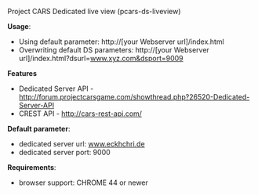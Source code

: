 Project CARS Dedicated live view (pcars-ds-liveview)

**Usage**:
- Using default parameter: http://[your Webserver url]/index.html
- Overwriting default DS parameters:   http://[your Webserver url]/index.html?dsurl=www.xyz.com&dsport=9009

**Features**
- Dedicated Server API - http://forum.projectcarsgame.com/showthread.php?26520-Dedicated-Server-API
- CREST API - http://cars-rest-api.com/

**Default parameter**:
- dedicated server url:   www.eckhchri.de
- dedicated server port:  9000
 
**Requirements**:
- browser support: CHROME 44 or newer

